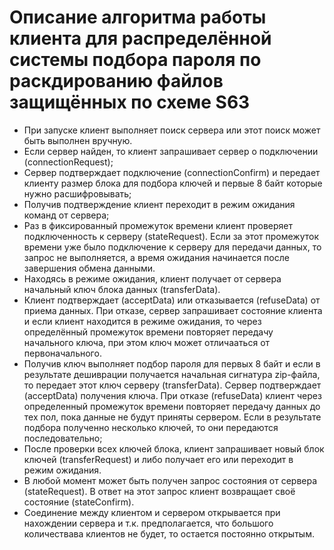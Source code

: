 # Описание алгоритма работы клиента для распределённой системы подбора пароля по раскдированию файлов защищённых по схеме S63

* При запуске клиент выполняет поиск сервера или этот поиск может быть выполнен вручную.
* Если сервер найден, то клиент запрашивает сервер о подключении (connectionRequest);
* Сервер подтверждает подключение (connectionConfirm) и передает клиенту размер блока для подбора ключей и первые 8 байт которые нужно расшифровывать; 
* Получив подтверждение клиент переходит в режим ожидания команд от сервера;
* Раз в фиксированный промежуток времени клиент проверяет подключенность к серверу (stateRequest). Если за этот промежуток времени уже было подключение к серверу для передачи данных, то запрос не выполняется, а время ожидания начинается после завершения обмена данными.
* Находясь в режиме ожидания, клиент получает от сервера начальный ключ блока данных (transferData).
* Клиент подтверждает (acceptData) или отказывается (refuseData) от приема данных. При отказе, сервер запрашивает состояние клиента и если клиент находится в режиме ожидания, то через определённый промежуток времени повторяет передачу начального ключа, при этом ключ может отличааться от первоначального.
* Получив ключ выполняет подбор пароля для первых 8 байт и если в результате дешиврации получается начальная сигнатура zip-файла, то передает этот ключ серверу (transferData). Сервер подтверждает (acceptData) получения ключа. При отказе (refuseData) клиент через определенный промежуток времени повторяет передачу данных до тех пол, пока данные не будут приняты сервером. Если в результате подбора полученно несколько ключей, то они передаются последовательно;
* После проверки всех ключей блока, клиент запрашивает новый блок ключей (transferRequest) и либо получает его или переходит в режим ожидания.
* В любой момент может быть получен запрос состояния от сервера (stateRequest). В ответ на этот запрос клиент возвращает своё состояние (stateConfirm). 
* Соединение между клиентом и сервером открывается при нахождении сервера и т.к. предполагается, что большого количествава клиентов не будет, то остается постоянно открытым.
